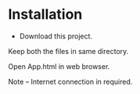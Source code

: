 <h1>Installation</h1>

<ul>

<li>Download this project.</li>

</ul>


Keep both the files in same directory.

Open App.html in web browser.

Note – Internet connection in required.

